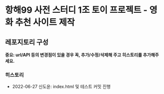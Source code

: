 # 항해99 사전 스터디 1조 토이 프로젝트 - 영화 추천 사이트 제작

## 레포지토리 구성

**중요: url/API 등의 변경점이 있을 경우 꼭, 추가/수정/삭제해 주고 히스토리를 추가해주세요.**

### 히스토리

- 2022-06-27 신도윤: index.html 및 테스트 커밋 진행
